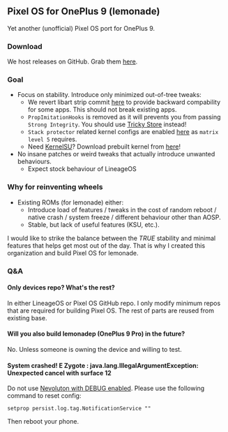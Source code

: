 ## Pixel OS for OnePlus 9 (lemonade)
Yet another (unofficial) Pixel OS port for OnePlus 9.

### Download
We host releases on GitHub. Grab them [here](https://github.com/PixelOS-Lemonade/release/releases).

### Goal
- Focus on stability. Introduce only minimized out-of-tree tweaks:
    - We revert libart strip commit [here](https://github.com/PixelOS-Lemonade/art/commit/e17c78dd37ed2464a3178af21d71d99268a2ba1c) to provide backward compability for some apps. This should not break existing apps.
    - `PropImitationHooks` is removed as it will prevents you from passing `Strong Integrity`. You should use [Tricky Store](https://github.com/5ec1cff/TrickyStore) instead!
    - `Stack protector` related kernel configs are enabled [here](https://github.com/PixelOS-Lemonade/kernel_oneplus_sm8350/commit/911ec4c03452ad48d87c15798103a4fe8ab9b4cf) as `matrix level 5` requires.
    - Need [KernelSU](https://github.com/tiann/KernelSU)? Download prebuilt kernel from [here](https://github.com/PixelOS-Lemonade/kernel_oneplus_sm8350_kernelsu/actions)!
- No insane patches or weird tweaks that actually introduce unwanted behaviours.
    - Expect stock behaviour of LineageOS

### Why for reinventing wheels
- Existing ROMs (for lemonade) either:
    - Introduce load of features / tweaks in the cost of random reboot / native crash / system freeze / different behaviour other than AOSP. 
    - Stable, but lack of useful features (KSU, etc.).

I would like to strike the balance between the *TRUE* stability and minimal features that helps get most out of the day. That is why I created this organization and build Pixel OS for lemonade.

### Q&A
#### Only devices repo? What's the rest?
In either LineageOS or Pixel OS GitHub repo. I only modify minimum repos that are required for building Pixel OS. The rest of parts are reused from existing base.

#### Will you also build lemonadep (OnePlus 9 Pro) in the future?
No. Unless someone is owning the device and willing to test.

#### System crashed! E Zygote : java.lang.IllegalArgumentException: Unexpected cancel with surface 12
Do not use [Nevoluton with DEBUG enabled](https://nevo.app/setup). Please use the following command to reset config:
```
setprop persist.log.tag.NotificationService ""
```
Then reboot your phone.
